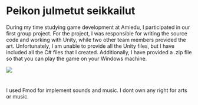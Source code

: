 # Peikon julmetut seikkailut

During my time studying game development at Amiedu, I participated in our first group project. For the project, I was responsible for writing the source code and working with Unity, while two other team members provided the art. Unfortunately, I am unable to provide all the Unity files, but I have included all the C# files that I created. Additionally, I have provided a .zip file so that you can play the game on your Windows machine.

![](https://github.com/MiikaViini/Peikon-julmetut-seikkailut/blob/main/peikko.gif)
#
I used Fmod for implement sounds and music. I dont own any right for arts or music.
